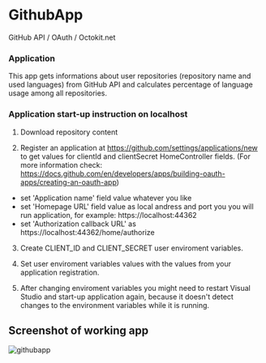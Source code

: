 # GithubApp

GitHub API / OAuth / Octokit.net

### Application

This app gets informations about user repositories (repository name and used languages) from GitHub API and calculates percentage of language usage among all repositories.

### Application start-up instruction on localhost

1. Download repository content

2. Register an application at https://github.com/settings/applications/new to get values for clientId and clientSecret HomeController fields.
  (For more information check: https://docs.github.com/en/developers/apps/building-oauth-apps/creating-an-oauth-app)
  - set 'Application name' field value whatever you like
  - set 'Homepage URL' field value as local andress and port you you will run application, for example: https://localhost:44362
  - set 'Authorization callback URL' as https://localhost:44362/home/authorize
  
3. Create CLIENT_ID and CLIENT_SECRET user enviroment variables.

4. Set user enviroment variables values with the values from your application registration.

5. After changing enviroment variables you might need to restart Visual Studio and start-up application again, 
    because it doesn't detect changes to the environment variables while it is running.

## Screenshot of working app

![githubapp](https://user-images.githubusercontent.com/54916175/148848026-e1aaffc1-9d75-42b6-ae62-0b56659afc7c.PNG)




